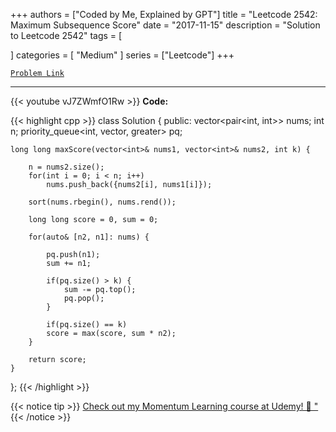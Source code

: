
+++
authors = ["Coded by Me, Explained by GPT"]
title = "Leetcode 2542: Maximum Subsequence Score"
date = "2017-11-15"
description = "Solution to Leetcode 2542"
tags = [
    
]
categories = [
    "Medium"
]
series = ["Leetcode"]
+++



[`Problem Link`](https://leetcode.com/problems/maximum-subsequence-score/description/)

---
{{< youtube vJ7ZWmfO1Rw >}}
**Code:**

{{< highlight cpp >}}
class Solution {
public:
    vector<pair<int, int>> nums;
    int n;
    priority_queue<int, vector<int>, greater<int>> pq;

    long long maxScore(vector<int>& nums1, vector<int>& nums2, int k) {

        n = nums2.size(); 
        for(int i = 0; i < n; i++)
            nums.push_back({nums2[i], nums1[i]});
        
        sort(nums.rbegin(), nums.rend());
        
        long long score = 0, sum = 0;

        for(auto& [n2, n1]: nums) {
            
            pq.push(n1);
            sum += n1;
            
            if(pq.size() > k) {
                sum -= pq.top();
                pq.pop();
            }
            
            if(pq.size() == k)
            score = max(score, sum * n2);
        }

        return score;
    }
};
{{< /highlight >}}



{{< notice tip >}}
[Check out my Momentum Learning course at Udemy! 🚀 "](https://www.udemy.com/course/blind-75-the-data-structures-and-algorithms-essentials/)
{{< /notice >}}

